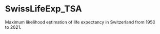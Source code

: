 # SwissLifeExp_TSA
Maximum likelihood estimation of life expectancy in Switzerland from 1950 to 2021.
